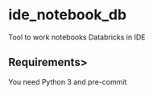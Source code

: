 # ide_notebook_db

Tool to work notebooks Databricks in IDE

## Requirements>



You need Python 3 and pre-commit

